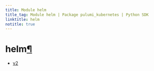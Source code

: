 ```yaml
---
title: Module helm
title_tag: Module helm | Package pulumi_kubernetes | Python SDK
linktitle: helm
notitle: true
---
```


<div class="section" id="helm">
<h1>helm<a class="headerlink" href="#helm" title="Permalink to this headline">¶</a></h1>
<div class="toctree-wrapper compound">
<ul>
<li class="toctree-l1"><a class="reference internal" href="v2/">v2</a></li>
</ul>
</div>
</div>
